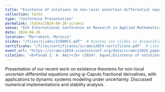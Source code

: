 ```yaml
---
title: "Existence of solutions to non-local uncertain differential equations under The ψ-Caputo fractional derivative"
collection: talks
type: "Conference Presentation"
permalink: /talks/2024-04-26-icramcs
venue: "6th International Conference on Research in Applied Mathematics and Computer Science (ICRAMCS 2024)"
date: 2024-04-26
location: "Marrakech, Morocco"
slides: "/files/slides/ICRAMCS.pdf"  # Ajoutez vos slides si disponibles
certificate: "/files/certificates/icramcs2024-certificate.pdf"  # Lien vers votre certificat
event_url: "https://icramcs2024.sciencesconf.org/data/icramcs2024_paper_517554.html"  # URL de la conférence
citation: '<b>Fouad I. A. Amir</b> (2024). &quot;Existence of solutions to non-local uncertain differential equations under The ψ-Caputo fractional derivative.&quot; <i>ICRAMCS 2024</i>, Marrakech, Morocco.'
---
```


Presentation of our recent work on existence theorems for non-local uncertain differential equations using ψ-Caputo fractional derivatives, with applications to dynamic systems modeling under uncertainty. Discussed numerical implementations and stability analysis.
